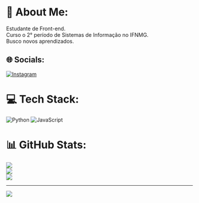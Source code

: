 # 💫 About Me:
Estudante de Front-end.<br>Curso o 2° período de Sistemas de Informação no IFNMG.<br>Busco novos aprendizados.  


## 🌐 Socials:
[![Instagram](https://img.shields.io/badge/Instagram-%23E4405F.svg?logo=Instagram&logoColor=white)](https://instagram.com/maluu_car) 
# 💻 Tech Stack:
![Python](https://img.shields.io/badge/python-3670A0?style=for-the-badge&logo=python&logoColor=ffdd54) ![JavaScript](https://img.shields.io/badge/javascript-%23323330.svg?style=for-the-badge&logo=javascript&logoColor=%23F7DF1E)
# 📊 GitHub Stats:
![](https://github-readme-stats.vercel.app/api?username=malu-car&theme=jolly&hide_border=true&include_all_commits=true&count_private=false)<br/>
![](https://github-readme-streak-stats.herokuapp.com/?user=malu-car&theme=jolly&hide_border=true)<br/>
![](https://github-readme-stats.vercel.app/api/top-langs/?username=malu-car&theme=jolly&hide_border=true&include_all_commits=true&count_private=false&layout=compact)

---
[![](https://visitcount.itsvg.in/api?id=malu-car&icon=0&color=0)](https://visitcount.itsvg.in)

<!-- Proudly created with GPRM ( https://gprm.itsvg.in ) -->
